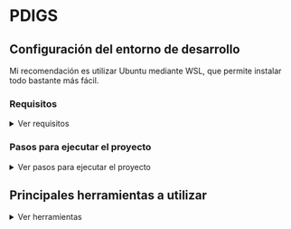 # PDIGS

## Configuración del entorno de desarrollo

Mi recomendación es utilizar Ubuntu mediante WSL, que permite instalar todo bastante más fácil.

### Requisitos

<details>
<summary> Ver requisitos </summary>

#### Instalar PHP

Vale cualquier versión de PHP 8.2 en adelante. Creo que la forma más fácil en Windows es instalando
XAMPP. En Ubuntu se puede instalar con el siguiente comando:

`sudo apt install php`

Para comprobar que se ha instalado correctamente, se puede ejecutar el siguiente comando:

`php --version`

#### Instalar Composer

Para verificar que Composer está instalado, se puede ejecutar el siguiente comando:

`composer --version`

#### Instalar Laravel

Una vez instalado Composer, se puede instalar Laravel con el siguiente comando:

`composer global require laravel/installer`

Para comprobar que se ha instalado correctamente, se puede ejecutar el siguiente comando:

`laravel --version`

#### Instalar Node

En Windows, solo hay que ir a la web e instalar la versión LTS. En Ubuntu se puede instalar con el siguiente comando:

`sudo apt install nodejs`

Para comprobar que se ha instalado correctamente, se puede ejecutar el siguiente comando:

`node --version`

#### Instalar Yarn

Una vez instalado Node, se puede instalar Yarn con el siguiente comando:

`corepack enable`

De nuevo, se puede verficar ejecutando

`yarn --version`

</details>


### Pasos para ejecutar el proyecto

<details>
<summary>Ver pasos para ejecutar el proyecto</summary>

#### Backend

1. Instalar las dependencias de todo el proyecto:

   ```
   composer install
   cd front-end 
   yarn install
   cd ..
   php nativewind-fix.php
   ```
   (Es importante ejecutar `php nativewind-fix.php` cada vez que se instalen las dependencias del front-end)

2. Crear un nuevo fichero en el directorio raíz, llamado `.env` y copiar en él todo el contenido del archivo `.env.example`

3. Crear la base de datos y todas sus tablas:

   `php artisan migrate`

4. Popular la base de datos con datos de prueba:

   `php artisan db:seed`

5. Enlazar el directorio de almacenamiento con el directorio público:

   `php artisan storage:link`

6. Ejecutar el servidor de Laravel:

   `php artisan serve`

#### Frontend

1. Acceder al directorio del proyecto frontend:

   `cd front-end`

2. Crear un nuevo fichero dentro del directorio `front-end`, llamado `.env` y copiar en él todo el contenido del archivo `front-end/.env.example`

3. Buscar la variable de entorno `EXPO_PUBLIC_GOOGLE_MAPS_API_KEY` en el archivo `front-end/.env` y darle como valor la clave de la API de Google Maps, que se encuentra en el fichero `front-end/app.json`

4. Generar el código fuente nativo (durante el desarrollo, no importa si hay errores al ejecutar este comando):

   `yarn build`

5. Ejecutar el frontend en el navegador:

   `yarn web`

</details>

## Principales herramientas a utilizar

<details>
    <summary>Ver herramientas</summary>

### Editor
Mi recomendación es [PhpStorm](https://www.jetbrains.com/phpstorm/), con el plugin [Laravel Idea](https://plugins.jetbrains.com/plugin/13441-laravel-idea). Tanto
PhpStorm como Laravel Idea tienen licencia gratuita para estudiantes.

Visual Studio Code también está bien.

### Base de datos
SQLite, al menos al principio.

### Backend
- [PHP](https://www.php.net/manual/es/intro-whatis.php) - lenguaje de programación del backend
- [Composer](https://getcomposer.org/) - gestor de dependencias de PHP
- [Laravel](https://laravel.com/docs/11.x/structure) - framework backend de PHP

### Frontend
- [Typescript](https://www.typescriptlang.org/docs/handbook/typescript-in-5-minutes.html) - lenguaje utilizado en el fronted
- [Node](https://nodejs.org/en/download) - entorno de ejecución de JavaScript
- [Yarn](https://yarnpkg.com/getting-started/install) - gestor de dependencias de JavaScript
- [Expo](https://docs.expo.dev/guides/overview/) - framework frontend de React Native
- [React Native](https://reactnative.dev/docs/getting-started) - librería para desarrollo de aplicaciones multiplataforma (web, iOS y Android), basada en [React](https://react.dev/learn)
- [Tanstack Query](https://tanstack.com/query/latest/docs/framework/react/overview) - librería para realizar consultas a la API
- [Axios](https://axios-http.com/docs/example) - librería para realizar consultas a la API

</details>

